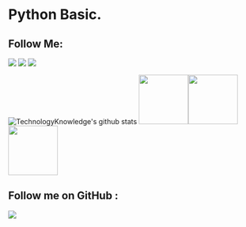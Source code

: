 # Python Basic.

## Follow Me:


[<img src="https://img.shields.io/badge/youtube-CE0000.svg?&style=for-the-badge&logo=youtube&logoColor=white" />](https://www.youtube.com/channel/UCjDJ0IwN3uCOzBnvYoDnesg/featured?view_as=subscriber) [<img src="https://img.shields.io/badge/linkedin-%230077B5.svg?&style=for-the-badge&logo=linkedin&logoColor=white" />](https://www.linkedin.com/in/technology-knowledge-963b291b0/)  [<img src = "https://img.shields.io/badge/twitter-3336FF.svg?&style=for-the-badge&logo=twitter&logoColor=white">](https://twitter.com/TechnologyKnow5)

![TechnologyKnowledge's github stats](https://github-readme-stats.vercel.app/api?username=TechnologyKnowledge&show_icons=true)
<img src="https://i.giphy.com/media/LMt9638dO8dftAjtco/200.webp" width="100"><img src="https://i.giphy.com/media/KzJkzjggfGN5Py6nkT/200.webp" width="100"><img src="https://i.giphy.com/media/IdyAQJVN2kVPNUrojM/200.webp" width="100">

## Follow me on GitHub :

[<img src="https://img.shields.io/badge/github-%2312100E.svg?&style=for-the-badge&logo=github&logoColor=white" />](https://github.com/TechnologyKnowledge?tab=repositories)



